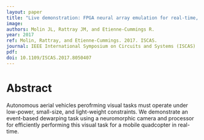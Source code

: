 ```yaml
---
layout: paper
title: "Live demonstration: FPGA neural array emulation for real-time, event-based simultaneous dewarping and filtering for aerial vehicles"
image:
authors: Molin JL, Rattray JM, and Etienne-Cummings R.
year: 2017
ref: Molin, Rattray, and Etienne-Cummings. 2017. ISCAS.
journal: IEEE International Symposium on Circuits and Systems (ISCAS)
pdf:
doi: 10.1109/ISCAS.2017.8050407
---
```


# Abstract
Autonomous aerial vehicles perofrming visual tasks must operate under low-power, small-size, and light-weight constraints. We demonstrate an event-based dewarping task using a neuromorphic camera and processor for efficiently performing this visual task for a mobile quadcopter in real-time.
